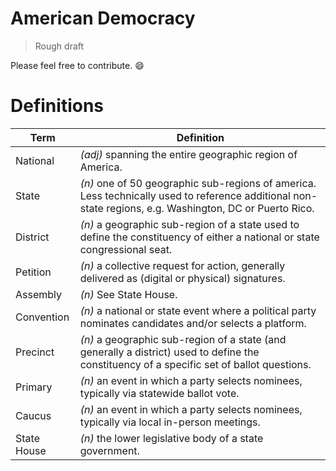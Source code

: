 # American Democracy
> Rough draft

Please feel free to contribute. :smile:

# Definitions

| Term     | Definition
|----------|-------------------------------------------------------
| National | _(adj)_ spanning the entire geographic region of America.
| State    | _(n)_ one of 50 geographic sub-regions of america. Less technically used to reference additional non-state regions, e.g. Washington, DC or Puerto Rico.
| District  | _(n)_ a geographic sub-region of a state used to define the constituency of either a national or state congressional seat.
| Petition | _(n)_ a collective request for action, generally delivered as (digital or physical) signatures.
| Assembly | _(n)_ See State House.
| Convention | _(n)_ a national or state event where a political party nominates candidates and/or selects a platform.
| Precinct | _(n)_ a geographic sub-region of a state (and generally a district) used to define the constituency of a specific set of ballot questions.
| Primary | _(n)_ an event in which a party selects nominees, typically via statewide ballot vote.
| Caucus |  _(n)_ an event in which a party selects nominees, typically via local in-person meetings.
| State House | _(n)_ the lower legislative body of a state government.
